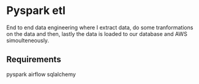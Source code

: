 # Pyspark etl
End to end data engineering where I extract data, do some tranformations on  the data and then, lastly the data
is loaded to our database and AWS simoulteneously.

## Requirements
pyspark
airflow
sqlalchemy
